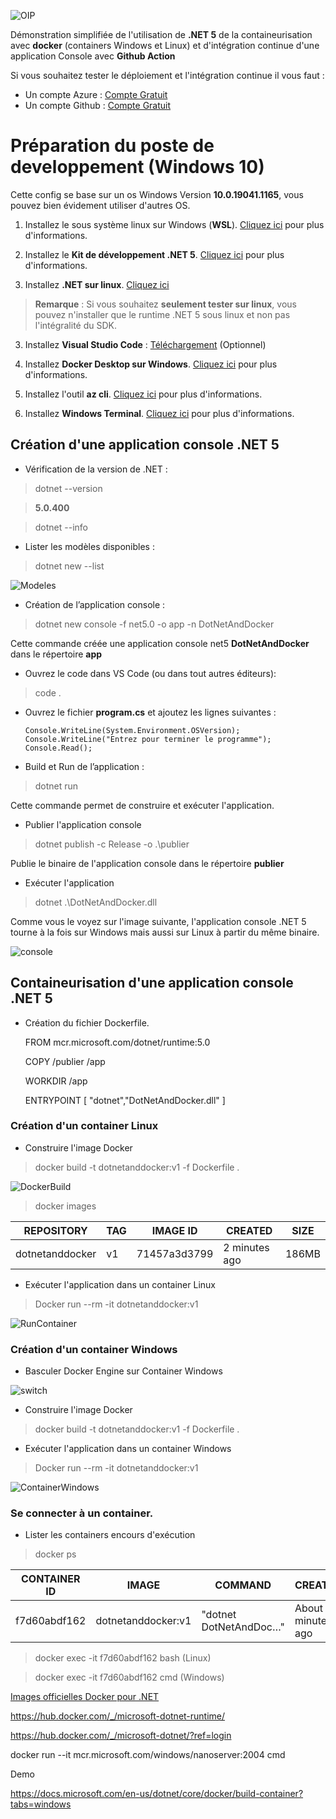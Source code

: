 
![OIP](pictures/OIP.jpg)

Démonstration simplifiée de l'utilisation de **.NET 5** de la containeurisation avec **docker** (containers Windows et Linux) et d'intégration continue d'une application Console avec **Github Action**

Si vous souhaitez tester le déploiement et l'intégration continue il vous faut :

- Un compte Azure : [Compte Gratuit](https://azure.microsoft.com/fr-fr/free/)
- Un compte Github : [Compte Gratuit](https://github.com/)


# Préparation du poste de developpement (Windows 10)

Cette config se base sur un os Windows Version **10.0.19041.1165**, vous pouvez bien évidement utiliser d'autres OS.

1. Installez le sous système linux sur Windows (**WSL**). [Cliquez ici](https://docs.microsoft.com/fr-fr/windows/wsl/install-win10) pour plus d'informations.

2. Installez le **Kit de développement .NET 5**. [Cliquez ici](https://docs.microsoft.com/fr-fr/dotnet/core/install/windows?tabs=net50) pour plus d'informations.

2. Installez **.NET sur linux**. [Cliquez ici](https://docs.microsoft.com/fr-fr/dotnet/core/install/linux)

> **Remarque** : Si vous souhaitez **seulement tester sur linux**, vous pouvez n'installer que le runtime .NET 5 sous linux et non pas l'intégralité du SDK.
>
3. Installez **Visual Studio Code** : [Téléchargement](https://code.visualstudio.com/) (Optionnel)

4. Installez **Docker Desktop sur Windows**. [Cliquez ici](https://docs.docker.com/desktop/windows/install/) pour plus d'informations.


5. Installez l'outil **az cli**. [Cliquez ici](https://docs.microsoft.com/fr-fr/cli/azure/install-azure-cli-windows?tabs=azure-cli) pour plus d'informations.

6. Installez **Windows Terminal**. [Cliquez ici](https://docs.microsoft.com/fr-fr/windows/terminal/get-started) pour plus d'informations.


## Création d'une application console .NET 5

- Vérification de la version de .NET : 
>dotnet --version 

>**5.0.400**

>dotnet --info


- Lister les modèles disponibles : 
>dotnet new --list

![Modeles](pictures/Modeles.png)

- Création de l’application console :

> dotnet new console -f net5.0 -o app -n DotNetAndDocker

Cette commande créée une application console net5 **DotNetAndDocker** dans le répertoire **app**

- Ouvrez le code dans VS Code (ou dans tout autres éditeurs):

> code  .

- Ouvrez le fichier **program.cs** et ajoutez les lignes suivantes :

    ```CSHARP
    Console.WriteLine(System.Environment.OSVersion);
    Console.WriteLine("Entrez pour terminer le programme");
    Console.Read();
    ```

- Build et Run de l’application :

> dotnet run

Cette commande permet de construire et exécuter l'application.

- Publier l'application console

> dotnet publish -c Release -o .\publier

Publie le binaire de l'application console dans le répertoire **publier**

- Exécuter l'application

> dotnet .\DotNetAndDocker.dll

Comme vous le voyez sur l'image suivante, l'application console .NET 5 tourne à la fois sur Windows mais aussi sur Linux à partir du même binaire.

![console](pictures/Console.png)
    
## Containeurisation d'une application console .NET 5

- Création du fichier Dockerfile.

    FROM mcr.microsoft.com/dotnet/runtime:5.0

    COPY /publier /app

    WORKDIR /app

    ENTRYPOINT [ "dotnet","DotNetAndDocker.dll" ]

### Création d'un container Linux

- Construire l'image Docker

>docker build -t dotnetanddocker:v1 -f Dockerfile .

![DockerBuild](./pictures/DockerBuild.png)

>docker images

|REPOSITORY|TAG|IMAGE ID|       CREATED |        SIZE|
|--|--|--|--|--|
|dotnetanddocker |  v1     |   71457a3d3799|   2 minutes ago|   186MB|

- Exécuter l'application dans un container Linux

> Docker run --rm -it dotnetanddocker:v1

![RunContainer](./pictures/RunContainer.png)


### Création d'un container Windows


- Basculer Docker Engine sur Container Windows

![switch](./pictures/switch.png)

- Construire l'image Docker

>docker build -t dotnetanddocker:v1 -f Dockerfile .

- Exécuter l'application dans un container Windows

> Docker run --rm -it dotnetanddocker:v1

![ContainerWindows](./pictures/ContainerWindows.png)

### Se connecter à un container.

- Lister les containers encours d'exécution

>docker ps

|CONTAINER ID|   IMAGE    | COMMAND  | CREATED |   STATUS |PORTS| NAMES|
|--|--|--|--|--|--|--|
|f7d60abdf162 |  dotnetanddocker:v1|   "dotnet DotNetAndDoc…"  | About a minute ago  | Up About a minute          |  | modest_lalande

>docker exec -it f7d60abdf162 bash (Linux)



>docker exec -it f7d60abdf162 cmd (Windows)

[Images officielles Docker pour .NET ](https://docs.microsoft.com/fr-fr/dotnet/architecture/microservices/net-core-net-framework-containers/official-net-docker-images)

https://hub.docker.com/_/microsoft-dotnet-runtime/


https://hub.docker.com/_/microsoft-dotnet/?ref=login

docker run --it mcr.microsoft.com/windows/nanoserver:2004 cmd


Demo

https://docs.microsoft.com/en-us/dotnet/core/docker/build-container?tabs=windows